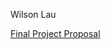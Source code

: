 Wilson Lau

[Final Project Proposal](https://github.com/Wilson-Lau/UCSC---Generative-Design/blob/master/docs/final)
